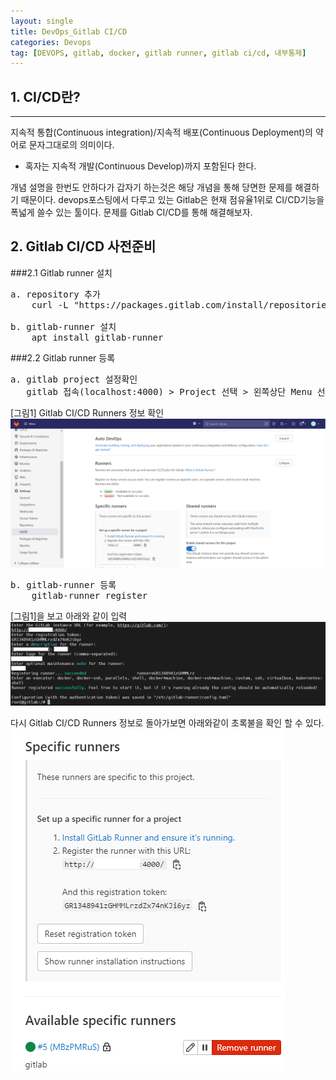 ```yaml
---
layout: single
title: DevOps_Gitlab CI/CD
categories: Devops
tag: [DEVOPS, gitlab, docker, gitlab runner, gitlab ci/cd, 내부통제]
---
```


## 1. CI/CD란?
<hr>
지속적 통합(Continuous integration)/지속적 배포(Continuous Deployment)의 약어로 문자그대로의 의미이다.

* 혹자는 지속적 개발(Continuous Develop)까지 포함된다 한다.

개념 설명을 한번도 안하다가 갑자기 하는것은 해당 개념을 통해 당면한 문제를 해결하기 때문이다.
devops포스팅에서 다루고 있는 Gitlab은 현재 점유율1위로 CI/CD기능을 폭넓게 쓸수 있는 툴이다.
문제를 Gitlab CI/CD를 통해 해결해보자.


## 2. Gitlab CI/CD 사전준비
###2.1 Gitlab runner 설치
<pre>
a. repository 추가
    curl -L "https://packages.gitlab.com/install/repositories/runner/gitlab-runner/script.deb.sh" | sudo bash

b. gitlab-runner 설치
    apt install gitlab-runner
</pre>

###2.2 Gitlab runner 등록
<pre>
a. gitlab project 설정확인
   gitlab 접속(localhost:4000) > Project 선택 > 왼쪽상단 Menu 선택 > Settings 메뉴 > CI/CD > Runner Expand 
</pre>
[그림1] Gitlab CI/CD Runners 정보 확인
![img.png](../images/devops/img_4.png)

<pre>
b. gitlab-runner 등록
    gitlab-runner register
</pre>
[그림1]을  보고 아래와 같이 입력
![img.png](images/devops/img_5.png)

다시 Gitlab CI/CD Runners 정보로 돌아가보면 아래와같이 초록불을 확인 할 수 있다.
![img.png](images/devops/img_6.png)

###
